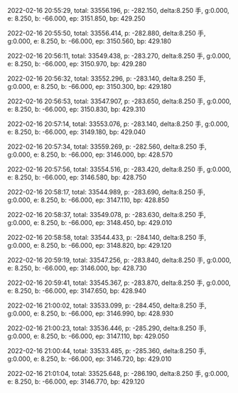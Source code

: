 2022-02-16 20:55:29, total: 33556.196, p: -282.150, delta:8.250 手, g:0.000, e: 8.250, b: -66.000, ep: 3151.850, bp: 429.250

2022-02-16 20:55:50, total: 33556.414, p: -282.880, delta:8.250 手, g:0.000, e: 8.250, b: -66.000, ep: 3150.560, bp: 429.180

2022-02-16 20:56:11, total: 33549.438, p: -283.270, delta:8.250 手, g:0.000, e: 8.250, b: -66.000, ep: 3150.970, bp: 429.280

2022-02-16 20:56:32, total: 33552.296, p: -283.140, delta:8.250 手, g:0.000, e: 8.250, b: -66.000, ep: 3150.300, bp: 429.180

2022-02-16 20:56:53, total: 33547.907, p: -283.650, delta:8.250 手, g:0.000, e: 8.250, b: -66.000, ep: 3150.830, bp: 429.310

2022-02-16 20:57:14, total: 33553.076, p: -283.140, delta:8.250 手, g:0.000, e: 8.250, b: -66.000, ep: 3149.180, bp: 429.040

2022-02-16 20:57:34, total: 33559.269, p: -282.560, delta:8.250 手, g:0.000, e: 8.250, b: -66.000, ep: 3146.000, bp: 428.570

2022-02-16 20:57:56, total: 33554.516, p: -283.420, delta:8.250 手, g:0.000, e: 8.250, b: -66.000, ep: 3146.580, bp: 428.750

2022-02-16 20:58:17, total: 33544.989, p: -283.690, delta:8.250 手, g:0.000, e: 8.250, b: -66.000, ep: 3147.110, bp: 428.850

2022-02-16 20:58:37, total: 33549.078, p: -283.630, delta:8.250 手, g:0.000, e: 8.250, b: -66.000, ep: 3148.450, bp: 429.010

2022-02-16 20:58:58, total: 33544.433, p: -284.140, delta:8.250 手, g:0.000, e: 8.250, b: -66.000, ep: 3148.820, bp: 429.120

2022-02-16 20:59:19, total: 33547.256, p: -283.840, delta:8.250 手, g:0.000, e: 8.250, b: -66.000, ep: 3146.000, bp: 428.730

2022-02-16 20:59:41, total: 33545.367, p: -283.870, delta:8.250 手, g:0.000, e: 8.250, b: -66.000, ep: 3147.650, bp: 428.940

2022-02-16 21:00:02, total: 33533.099, p: -284.450, delta:8.250 手, g:0.000, e: 8.250, b: -66.000, ep: 3146.990, bp: 428.930

2022-02-16 21:00:23, total: 33536.446, p: -285.290, delta:8.250 手, g:0.000, e: 8.250, b: -66.000, ep: 3147.110, bp: 429.050

2022-02-16 21:00:44, total: 33533.485, p: -285.360, delta:8.250 手, g:0.000, e: 8.250, b: -66.000, ep: 3146.720, bp: 429.010

2022-02-16 21:01:04, total: 33525.648, p: -286.190, delta:8.250 手, g:0.000, e: 8.250, b: -66.000, ep: 3146.770, bp: 429.120
